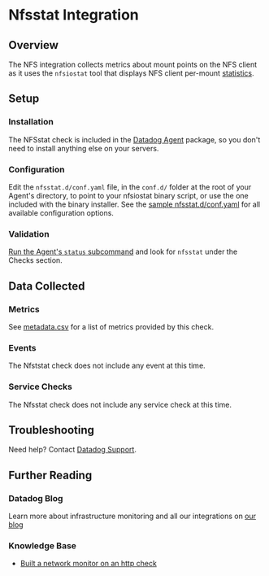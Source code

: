 # Nfsstat Integration

## Overview

The NFS integration collects metrics about mount points on the NFS client as it uses the `nfsiostat` tool that displays NFS client per-mount [statistics][1].

## Setup
### Installation

The NFSstat check is included in the [Datadog Agent][2] package, so you don't need to install anything else on your servers.

### Configuration

Edit the `nfsstat.d/conf.yaml` file, in the `conf.d/` folder at the root of your Agent's directory, to point to your nfsiostat binary script, or use the one included with the binary installer. See the [sample nfsstat.d/conf.yaml][3] for all available configuration options.

### Validation

[Run the Agent's `status` subcommand][4] and look for `nfsstat` under the Checks section.

## Data Collected
### Metrics
See [metadata.csv][5] for a list of metrics provided by this check.

### Events
The Nfststat check does not include any event at this time.

### Service Checks
The Nfsstat check does not include any service check at this time.

## Troubleshooting
Need help? Contact [Datadog Support][6].

## Further Reading
### Datadog Blog
Learn more about infrastructure monitoring and all our integrations on [our blog][7]

### Knowledge Base
* [Built a network monitor on an http check][8]


[1]: http://man7.org/linux/man-pages/man8/nfsiostat.8.html
[2]: https://app.datadoghq.com/account/settings#agent
[3]: https://github.com/DataDog/integrations-core/blob/master/nfsstat/conf.yaml.example
[4]: https://docs.datadoghq.com/agent/faq/agent-commands/#agent-status-and-information
[5]: https://github.com/DataDog/integrations-core/blob/master/nfsstat/metadata.csv
[6]: http://docs.datadoghq.com/help/
[7]: https://www.datadoghq.com/blog/
[8]: https://docs.datadoghq.com/monitors/monitor_types/network
